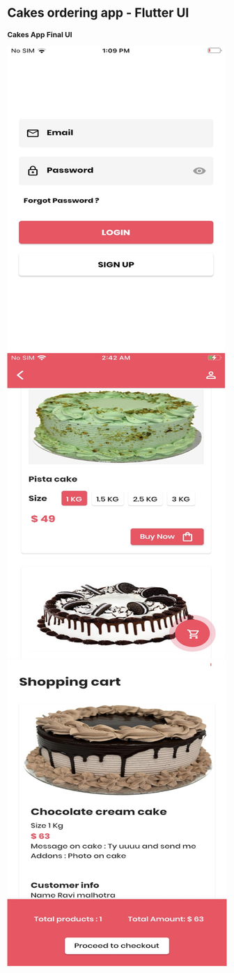 # Cakes ordering app - Flutter UI

### Cakes App Final UI

<img width="500" height="700" alt="Login" src="https://raw.githubusercontent.com/kartikmalhotra/cakes_ordering_app/master/assets/github/IMG_2118.jpeg">
<img width="500" height="700" alt="Home" src="https://raw.githubusercontent.com/kartikmalhotra/cakes_ordering_app/master/assets/github/IMG_2136.jpeg">
<img width="1440" height="700" alt="Cart" src="https://raw.githubusercontent.com/kartikmalhotra/cakes_ordering_app/master/assets/github/IMG_2129.jpeg">
